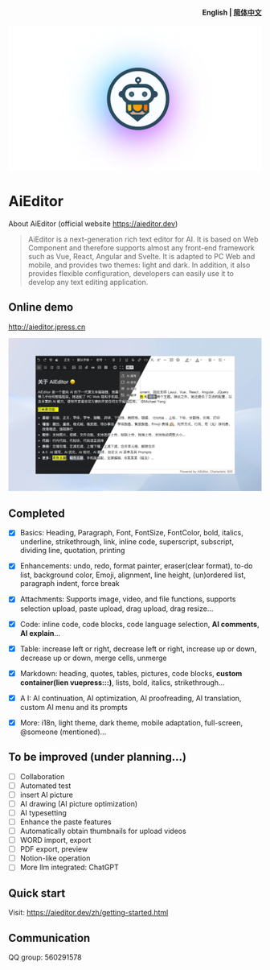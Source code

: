 <h4 align="right"><strong>English</strong> | <a href="./readme.zh.md">简体中文</a></h4>


![banner.png](docs%2Fassets%2Fimage%2Flogo-banner.png)

# AiEditor

About AiEditor (official website https://aieditor.dev)

> AiEditor is a next-generation rich text editor for AI. 
> It is based on Web Component and therefore supports almost any front-end framework 
> such as Vue, React, Angular and Svelte. It is adapted to PC Web and mobile, and provides two themes: light and dark. 
> In addition, it also provides flexible configuration, developers can easily use it to develop any text editing application.

## Online demo

http://aieditor.jpress.cn

![screenshot.png](docs%2Fassets%2Fimage%2Fscreenshot.png)


## Completed

- [x] Basics: Heading, Paragraph, Font, FontSize, FontColor, bold, italics, underline, strikethrough, link, inline code, superscript, subscript, dividing line, quotation, printing
- [x] Enhancements: undo, redo, format painter, eraser(clear format), to-do list, background color, Emoji, alignment, line height, (un)ordered list, paragraph indent, force break
- [x] Attachments: Supports image, video, and file functions, supports selection upload, paste upload, drag upload, drag resize...
- [x] Code: inline code, code blocks, code language selection, **AI comments**, **AI explain**...
- [x] Table: increase left or right, decrease left or right, increase up or down, decrease up or down, merge cells, unmerge
- [x] Markdown: heading, quotes, tables, pictures, code blocks, **custom container(lien vuepress:::)**, lists, bold, italics, strikethrough...
- [x] A I: AI continuation, AI optimization, AI proofreading, AI translation, custom AI menu and its prompts
- [x] More: i18n, light theme, dark theme, mobile adaptation, full-screen, @someone (mentioned)...


## To be improved (under planning...)

- [ ] Collaboration
- [ ] Automated test
- [ ] insert AI picture
- [ ] AI drawing (AI picture optimization)
- [ ] AI typesetting
- [ ] Enhance the paste features
- [ ] Automatically obtain thumbnails for upload videos
- [ ] WORD import, export
- [ ] PDF export, preview
- [ ] Notion-like operation
- [ ] More llm integrated: ChatGPT

## Quick start

Visit: https://aieditor.dev/zh/getting-started.html

## Communication

QQ group: 560291578
